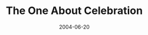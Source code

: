---
layout: message
category: message
series: "The One About Coffee"
title: "The One About Celebration"
date: 2004-06-20
message_id: 166
---